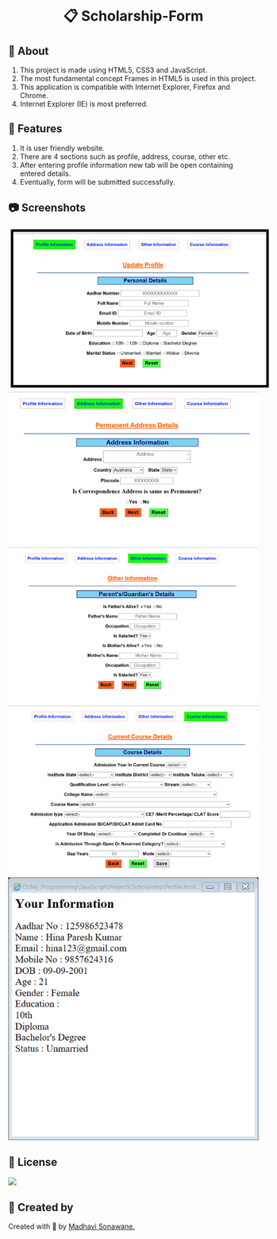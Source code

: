 <h1 align=center><p>&#128203; Scholarship-Form</p></h1>
<!--h2>&#127919; About</h2-->
<h2>&#128204 About</h2>
<ol>
  <li> This project is made using HTML5, CSS3 and JavaScript. </li>
  <li> The most fundamental concept Frames in HTML5 is used in this project. </li>
  <li> This application is compatible with Internet Explorer, Firefox and Chrome. </li>
  <li> Internet Explorer (IE) is most preferred. </li>
</ol>

<h2>&#128640; Features</h2>
<ol>
  <li> It is user friendly website. </li>
  <li> There are 4 sections such as profile, address, course, other etc. </li>
  <li> After entering profile information new tab will be open containing entered details. </li>
  <li> Eventually, form will be submitted successfully. </li>
</ol>

<h2>&#128247; Screenshots </h2>
<img src="https://github.com/CODING-Enthusiast9857/Scholarship-Form/blob/main/assets/Profile.png" alt="profile" style="border:5px solid #000000; padding:3px; margin:5px;">
<img src="https://github.com/CODING-Enthusiast9857/Scholarship-Form/blob/main/assets/address.png" alt="address">
<img src="https://github.com/CODING-Enthusiast9857/Scholarship-Form/blob/main/assets/other.png" alt="other">
<img src="https://github.com/CODING-Enthusiast9857/Scholarship-Form/blob/main/assets/course.png" alt="course">
<img src="https://github.com/CODING-Enthusiast9857/Scholarship-Form/blob/main/assets/Info.png" alt="InfoFile">

<h2>📝 License </h2>
<img src="https://img.shields.io/github/license/payloadbox/xss-payload-list">
    
<h2>&#128105; Created by </h2>
<p>Created with &#129293; by 
<a href="https://github.com/CODING-Enthusiast9857" target="_blank">Madhavi Sonawane.</a>
</p>
